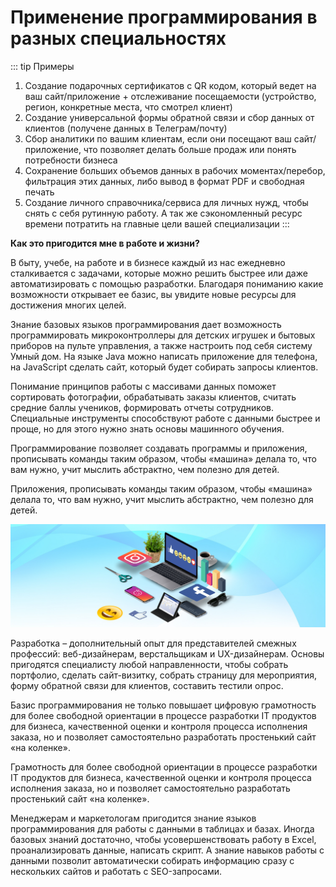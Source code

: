 # Применение программирования в разных специальностях

::: tip Примеры
1. Создание подарочных сертификатов с QR кодом, который ведет на ваш сайт/приложение + отслеживание посещаемости (устройство, регион, конкретные места, что смотрел клиент)
2. Создание универсальной формы обратной связи и сбор данных от клиентов (получене данных в Телеграм/почту)
3. Сбор аналитики по вашим клиентам, если они посещают ваш сайт/приложение, что позволяет делать больше продаж или понять потребности бизнеса
4. Сохранение больших объемов данных в рабочих моментах/перебор, фильтрация этих данных, либо вывод в формат PDF и свободная печать
5. Создание личного справочника/сервиса для личных нужд, чтобы снять с себя рутинную работу. А так же сэкономленный ресурс времени потратить на главные цели вашей специализации
:::

<b>Как это пригодится мне в работе и жизни?</b> <br/>

В быту, учебе, на работе и в бизнесе каждый из нас ежедневно сталкивается с 
задачами, которые можно решить быстрее или даже автоматизировать с помощью разработки. 
Благодаря пониманию какие возможности открывает ее базис, вы увидите новые ресурсы для достижения многих целей.


Знание базовых языков программирования дает возможность программировать микроконтроллеры для детских 
игрушек и бытовых приборов на пульте управления, а также настроить под себя систему Умный дом. 
На языке Java можно написать приложение для телефона, на JavaScript сделать сайт, который будет 
собирать запросы клиентов.

Понимание принципов работы с массивами данных поможет сортировать фотографии, 
обрабатывать заказы клиентов, считать средние баллы учеников, формировать отчеты сотрудников. 
Специальные инструменты способствуют работе с данными быстрее и проще, но для этого нужно знать основы 
машинного обучения.

Программирование позволяет создавать программы и приложения, прописывать команды таким образом, чтобы 
«машина» делала то, что вам нужно, учит мыслить абстрактно, чем полезно для детей.

Приложения, прописывать команды таким образом, чтобы «машина» делала то, что вам нужно, 
учит мыслить абстрактно, чем полезно для детей.

![Alt for Imsage](../start/images/12.jpg)

Разработка – дополнительный опыт для представителей смежных профессий: веб-дизайнерам, 
верстальщикам и UX-дизайнерам. Основы пригодятся специалисту любой направленности, чтобы 
собрать портфолио, сделать сайт-визитку, собрать страницу для мероприятия, форму обратной 
связи для клиентов, составить тестили опрос.

Базис программирования не только повышает цифровую грамотность для более свободной ориентации в 
процессе разработки IT продуктов для бизнеса, качественной оценки и контроля процесса исполнения 
заказа, но и позволяет самостоятельно разработать простенький сайт «на коленке».

Грамотность для более свободной ориентации в процессе разработки IT продуктов для бизнеса, 
качественной оценки и контроля процесса исполнения заказа, но и позволяет самостоятельно разработать 
простенький сайт «на коленке».

Менеджерам и маркетологам пригодится знание языков программирования для работы с данными в таблицах и базах. 
Иногда базовых знаний достаточно, чтобы усовершенствовать работу в Excel, проанализировать данные, написать 
скрипт. А знание навыков работы с данными позволит автоматически собирать информацию сразу с нескольких сайтов 
и работать с SEO-запросами.